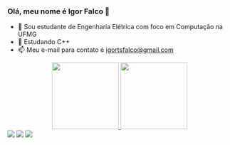 ### Olá, meu nome é Igor Falco 👋



- 🌱 Sou estudante de Engenharia Elétrica com foco em Computação na UFMG
- 📖 Estudando C++
- 📫 Meu e-mail para contato é igortsfalco@gmail.com

<div align="center">
  <a href="https://github.com/IgorFalco">
  <img height="150em" src="https://github-readme-stats.vercel.app/api?username=IgorFalco&show_icons=true&theme=dark&include_all_commits=true&count_private=true"/>
  <img height="150em" src="https://github-readme-stats.vercel.app/api/top-langs/?username=IgorFalco&layout=compact&langs_count=7&theme=dark"/>
</div>
  
  <div> 
  <a href="https://instagram.com/igorfalco" target="_blank"><img src="https://img.shields.io/badge/-Instagram-%23E4405F?style=for-the-badge&logo=instagram&logoColor=white" target="_blank"></a>
  <a href = "mailto:igortsfalco@gmail.com"><img src="https://img.shields.io/badge/-Gmail-%23333?style=for-the-badge&logo=gmail&logoColor=white" target="_blank"></a>
  <a href="https://www.linkedin.com/in/igor-falco-a4636b226/" target="_blank"><img src="https://img.shields.io/badge/-LinkedIn-%230077B5?style=for-the-badge&logo=linkedin&logoColor=white" target="_blank"></a> 
</div>

